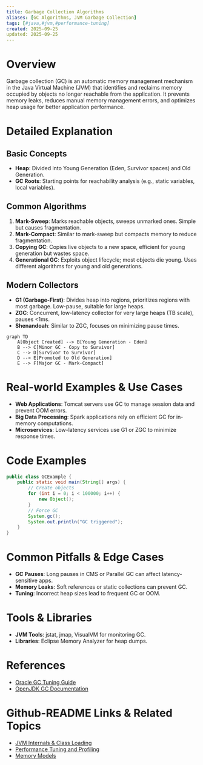 ```yaml
---
title: Garbage Collection Algorithms
aliases: [GC Algorithms, JVM Garbage Collection]
tags: [#java,#jvm,#performance-tuning]
created: 2025-09-25
updated: 2025-09-25
---
```


# Overview

Garbage collection (GC) is an automatic memory management mechanism in the Java Virtual Machine (JVM) that identifies and reclaims memory occupied by objects no longer reachable from the application. It prevents memory leaks, reduces manual memory management errors, and optimizes heap usage for better application performance.

# Detailed Explanation

## Basic Concepts
- **Heap**: Divided into Young Generation (Eden, Survivor spaces) and Old Generation.
- **GC Roots**: Starting points for reachability analysis (e.g., static variables, local variables).

## Common Algorithms
1. **Mark-Sweep**: Marks reachable objects, sweeps unmarked ones. Simple but causes fragmentation.
2. **Mark-Compact**: Similar to mark-sweep but compacts memory to reduce fragmentation.
3. **Copying GC**: Copies live objects to a new space, efficient for young generation but wastes space.
4. **Generational GC**: Exploits object lifecycle; most objects die young. Uses different algorithms for young and old generations.

## Modern Collectors
- **G1 (Garbage-First)**: Divides heap into regions, prioritizes regions with most garbage. Low-pause, suitable for large heaps.
- **ZGC**: Concurrent, low-latency collector for very large heaps (TB scale), pauses <1ms.
- **Shenandoah**: Similar to ZGC, focuses on minimizing pause times.

```mermaid
graph TD
    A[Object Created] --> B[Young Generation - Eden]
    B --> C[Minor GC - Copy to Survivor]
    C --> D[Survivor to Survivor]
    D --> E[Promoted to Old Generation]
    E --> F[Major GC - Mark-Compact]
```

# Real-world Examples & Use Cases
- **Web Applications**: Tomcat servers use GC to manage session data and prevent OOM errors.
- **Big Data Processing**: Spark applications rely on efficient GC for in-memory computations.
- **Microservices**: Low-latency services use G1 or ZGC to minimize response times.

# Code Examples

```java
public class GCExample {
    public static void main(String[] args) {
        // Create objects
        for (int i = 0; i < 100000; i++) {
            new Object();
        }
        // Force GC
        System.gc();
        System.out.println("GC triggered");
    }
}
```

# Common Pitfalls & Edge Cases
- **GC Pauses**: Long pauses in CMS or Parallel GC can affect latency-sensitive apps.
- **Memory Leaks**: Soft references or static collections can prevent GC.
- **Tuning**: Incorrect heap sizes lead to frequent GC or OOM.

# Tools & Libraries
- **JVM Tools**: jstat, jmap, VisualVM for monitoring GC.
- **Libraries**: Eclipse Memory Analyzer for heap dumps.

# References
- [Oracle GC Tuning Guide](https://docs.oracle.com/javase/8/docs/technotes/guides/vm/gctuning/)
- [OpenJDK GC Documentation](https://openjdk.java.net/groups/hotspot/docs/)

# Github-README Links & Related Topics
- [JVM Internals & Class Loading](../jvm-internals-and-class-loading/README.md)
- [Performance Tuning and Profiling](../java/jvm-performance-tuning/README.md)
- [Memory Models](../memory-models/README.md)